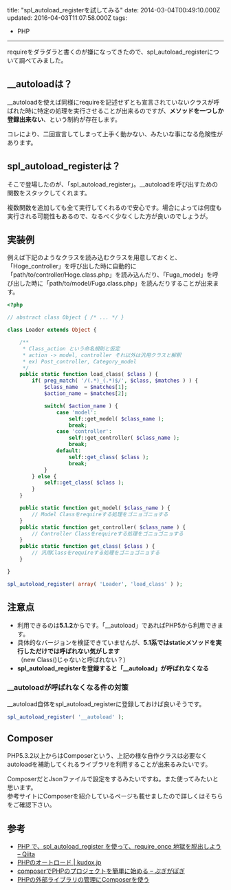 title: "spl_autoload_registerを試してみる"
date: 2014-03-04T00:49:10.000Z
updated: 2016-04-03T11:07:58.000Z
tags: 
  - PHP
---

requireをダラダラと書くのが嫌になってきたので、spl_autoload_registerについて調べてみました。


## __autoloadは？

__autoloadを使えば同様にrequireを記述せずとも宣言されていないクラスが呼ばれた時に特定の処理を実行させることが出来るのですが、**メソッドを一つしか登録出来ない**、という制約が存在します。

コレにより、二回宣言してしまって上手く動かない、みたいな事になる危険性があります。


## spl_autoload_registerは？

そこで登場したのが、「spl_autoload_register」。__autoloadを呼び出すための関数をスタックしてくれます。

複数関数を追加しても全て実行してくれるので安心です。場合によっては何度も実行される可能性もあるので、なるべく少なくした方が良いのでしょうが。


## 実装例

例えば下記のようなクラスを読み込むクラスを用意しておくと、「Hoge_controller」を呼び出した時に自動的に「path/to/controller/Hoge.class.php」を読み込んだり、「Fuga_model」を呼び出した時に「path/to/model/Fuga.class.php」を読んだりすることが出来ます。

```php
<?php

// abstract class Object { /* ... */ }

class Loader extends Object {

    /**
     * Class_action という命名規則と仮定
     * action -> model, controller それ以外は汎用クラスと解釈
     * ex) Post_controller, Category_model
     */
    public static function load_class( $class ) {
        if( preg_match( '/(.*)_(.*)$/', $class, $matches ) ) {
            $class_name  = $matches[1];
            $action_name = $matches[2];

            switch( $action_name ) {
                case 'model':
                    self::get_model( $class_name );
                    break;
                case 'controller':
                    self::get_controller( $class_name );
                    break;
                default:
                    self::get_class( $class );
                    break;
            }
        } else {
            self::get_class( $class );
        }
    }

    public static function get_model( $class_name ) {
        // Model Classをrequireする処理をゴニョゴニョする
    }
    public static function get_controller( $class_name ) {
        // Controller Classをrequireする処理をゴニョゴニョする
    }
    public static function get_class( $class ) {
        // 汎用Classをrequireする処理をゴニョゴニョする
    }

}

spl_autoload_register( array( 'Loader', 'load_class' ) );
```


## 注意点

- 利用できるのは**5.1.2**からです。「__autoload」であればPHP5から利用できます。
- 具体的なバージョンを検証できていませんが、**5.1系ではstaticメソッドを実行しただけでは呼ばれない気がします**  
 （new Class()じゃないと呼ばれない？）
- **spl_autoload_registerを登録すると「__autoload」が呼ばれなくなる**

### __autoloadが呼ばれなくなる件の対策

__autoload自体をspl_autoload_registerに登録しておけば良いそうです。

```php
spl_autoload_register( '__autoload' );
```


## Composer

PHP5.3.2以上からはComposerという、上記の様な自作クラスは必要なくautoloadを補助してくれるライブラリを利用することが出来るみたいです。

ComposerだとJsonファイルで設定をするみたいですね。また使ってみたいと思います。  
 参考サイトにComposerを紹介しているページも載せましたので詳しくはそちらをご確認下さい。


## 参考

- [PHP で、spl_autoload_register を使って、require_once 地獄を脱出しよう – Qiita](http://qiita.com/misogi@github/items/8d02f2eac9a91b4e6215)
- [PHPのオートロード | kudox.jp](http://kudox.jp/php/autoload)
- [composerでPHPのプロジェクトを簡単に始める – ぷぎがぽぎ](http://d.hatena.ne.jp/brtRiver/20120610/1339350390)
- [PHPの外部ライブラリの管理にComposerを使う](http://www.ryuzee.com/contents/blog/5681)